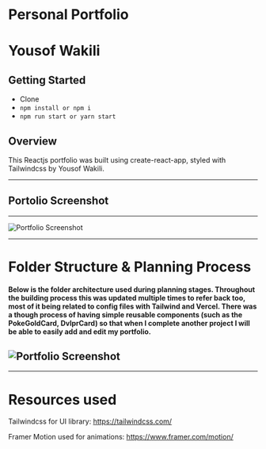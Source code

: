 # Personal Portfolio

# Yousof Wakili

## Getting Started

- Clone
- `npm install or npm i`
- `npm run start or yarn start`

## Overview

This Reactjs portfolio was built using create-react-app, styled with Tailwindcss by Yousof Wakili.

---

## Portolio Screenshot

---

![Portfolio Screenshot](https://i.ibb.co/ctZTtqp/Screen-Shot-2021-10-07-at-8-50-46-PM.png)

---

# Folder Structure & Planning Process

#### Below is the folder architecture used during planning stages. Throughout the building process this was updated multiple times to refer back too, most of it being related to config files with Tailwind and Vercel. There was a though process of having simple reusable components (such as the PokeGoldCard, DvlprCard) so that when I complete another project I will be able to easily add and edit my portfolio.

## ![Portfolio Screenshot](https://i.ibb.co/NS9739c/Screen-Shot-2021-10-07-at-9-58-57-PM.png)

---

# Resources used

Tailwindcss for UI library:
https://tailwindcss.com/

Framer Motion used for animations:
https://www.framer.com/motion/
